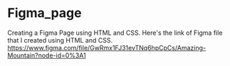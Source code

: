# Figma_page
Creating a Figma Page using HTML and CSS.
Here's the link of Figma file that I created using HTML and CSS.
https://www.figma.com/file/GwRmx1FJ31evTNq6hpCpCs/Amazing-Mountain?node-id=0%3A1
